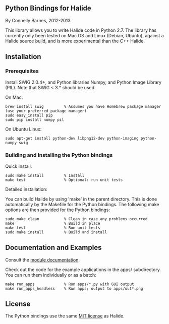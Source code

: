 Python Bindings for Halide
--------------------------

By Connelly Barnes, 2012-2013.

This library allows you to write Halide code in Python 2.7. The library has currently only been tested on Mac OS
and Linux (Debian, Ubuntu), against a Halide source build, and is more experimental than the C++ Halide.

Installation
------------

### Prerequisites

Install SWIG 2.0.4+, and Python libraries Numpy, and Python Image Library (PIL).
Note that SWIG < 3.* should be used.

On Mac:

    brew install swig         % Assumes you have Homebrew package manager (use your preferred package manager)
    sudo easy_install pip
    sudo pip install numpy pil

On Ubuntu Linux:

    sudo apt-get install python-dev libpng12-dev python-imaging python-numpy swig

### Building and Installing the Python bindings

Quick install:

    sudo make install         % Install
    make test                 % Optional: run unit tests

Detailed installation:

You can build Halide by using 'make' in the parent directory. This is done automatically by the Makefile for the Python bindings. The following make options are then provided for the Python bindings:

    sudo make clean           % Clean in case any problems occurred
    make                      % Build in place
    make test                 % Run unit tests
    sudo make install         % Build and install

Documentation and Examples
--------------------------

Consult the [module documentation](http://connellybarnes.com/documents/halide/).

Check out the code for the example applications in the apps/ subdirectory. You can run them individually or as a batch:

    make run_apps             % Run apps/*.py with GUI output 
    make run_apps_headless    % Run apps; output to apps/out*.png

License
-------

The Python bindings use the same [MIT license](https://github.com/halide/Halide/blob/master/LICENSE.txt) as Halide.
